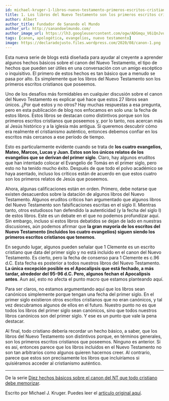 ```yaml
---
id: michael-kruger-1-libros-nuevo-testamento-primeros-escritos-cristianos
title: 1. Los libros del Nuevo Testamento son los primeros escritos cristianos que tenemos
author: Albert
author_title: Fundador de Sanando el Mundo
author_url: http://sanandoelmundo.com/
author_image_url: https://lh3.googleusercontent.com/ogw/ADGmqu_V6iQnJvuIOUFQJ8ebZQW6vvBd8lk0fipmF92Z
tags: [canon, apologética, evangelios, nuevo testamento]
image: https://declaradojusto.files.wordpress.com/2020/08/canon-1.png
---
```


Esta nueva serie de blogs está diseñada para ayudar al creyente a aprender algunos hechos básicos sobre el canon del Nuevo Testamento, el tipo de hechos que pueden ser útiles en una conversación con un amigo escéptico o inquisitivo. El primero de estos hechos es tan básico que a menudo se pasa por alto. Es simplemente que los libros del Nuevo Testamento son los primeros escritos cristianos que poseemos.

Uno de los desafíos más formidables en cualquier discusión sobre el canon del Nuevo Testamento es explicar qué hace que estos 27 libros sean únicos. ¿Por qué estos y no otros? Hay muchas respuestas a esa pregunta, pero en esta publicación de blog nos enfocamos en solo una: la fecha de estos libros. Estos libros se destacan como distintivos porque son los primeros escritos cristianos que poseemos y, por lo tanto, nos acercan más al Jesús histórico y a la iglesia más antigua. Si queremos descubrir cómo era realmente el cristianismo auténtico, entonces debemos confiar en los escritos más cercanos a ese período de tiempo.

<!--truncate-->

Esto es particularmente evidente cuando se trata de **los cuatro evangelios, Mateo, Marcos, Lucas y Juan. Estos son los únicos relatos de los evangelios que se derivan del primer siglo**. Claro, hay algunos eruditos que han intentado colocar el Evangelio de Tomás en el primer siglo, pero esto no ha tenido mucho éxito. Después de que todo el polvo académico se haya asentado, incluso los críticos están de acuerdo en que estos cuatro son los primeros relatos de Jesús que poseemos.

Ahora, algunas calificaciones están en orden. Primero, debe notarse que existen desacuerdos sobre la datación de algunos libros del Nuevo Testamento. Algunos eruditos críticos han argumentado que algunos libros del Nuevo Testamento son falsificaciones escritas en el siglo II. Mientras tanto, otros estudiosos han defendido la autenticidad (y la fecha del siglo I) de estos libros. Este es un debate en el que no podemos profundizar aquí. Sin embargo, incluso si estos libros debatidos se dejan de lado en nuestras discusiones, aún podemos afirmar que **la gran mayoría de los escritos del Nuevo Testamento (incluidos los cuatro evangelios) siguen siendo los primeros escritos cristianos que tenemos**.

En segundo lugar, algunos pueden señalar que 1 Clemente es un escrito cristiano que data del primer siglo y no está incluido en el canon del Nuevo Testamento. Es cierto, pero la fecha de consenso para 1 Clemente es c.96 d.C. Esta fecha es posterior a todos nuestros libros del Nuevo Testamento. **La única excepción posible es el Apocalipsis que está fechado, a más tardar, alrededor del 95-96 d.C. Pero, algunos fechan el Apocalipsis antes**. Aun así, esto no afecta el punto macro que estamos planteando aquí.

Para ser claros, no estamos argumentando aquí que los libros sean canónicos simplemente porque tengan una fecha del primer siglo. En el primer siglo existieron otros escritos cristianos que no eran canónicos, y tal vez descubramos algunos de ellos en el futuro. Nuestro punto no es que todos los libros del primer siglo sean canónicos, sino que todos nuestros libros canónicos son del primer siglo. Y ese es un punto que vale la pena destacar.

Al final, todo cristiano debería recordar un hecho básico, a saber, que los libros del Nuevo Testamento son distintivos porque, en términos generales, son los primeros escritos cristianos que poseemos. Ninguno es anterior. Si es así, entonces parece que los libros incluidos en el Nuevo Testamento no son tan arbitrarios como algunos quieren hacernos creer. Al contrario, parece que estos son precisamente los libros que incluiríamos si quisiéramos acceder al cristianismo auténtico.

--------

De la serie [Diez hechos básicos sobre el canon del NT que todo cristiano debe memorizar](michael-kruger-diez-hechos-basicos-canon-nt-todo-cristiano-debe-memorizar).

<div class="alert alert--secondary" role="alert">
  Escrito por Michael J. Kruger. Puedes leer el <a href="http://wp.me/p2dVaB-dB">artículo original aquí</a>.
</div>